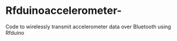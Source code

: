 # Rfduinoaccelerometer-
Code to wirelessly transmit accelerometer data over Bluetooth using Rfduino

